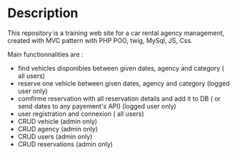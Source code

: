
# Description

This repository is a training web site for a car rental agency management, created with MVC pattern with PHP POO, twig, MySql, JS, Css.

Main functionnalities are :
- find vehicles disponibles between given dates, agency and category ( all users)
- reserve one vehicle between given dates, agency and category (logged user only)
- comfirme reservation with all reservation details and add it to DB ( or send dates to any payement's API) (logged user only)
-  user registration and connexion ( all users)
- CRUD vehicle (admin only)
- CRUD agency (admin only)
- CRUD users (admin only)
- CRUD reservations (admin only)



